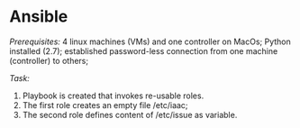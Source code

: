 # Ansible
*Prerequisites:*
4 linux machines (VMs) and one controller on MacOs;
Python installed (2.7);
established password-less connection from one machine (controller) to others;

*Task:*
1. Playbook is created that invokes re-usable roles. 
2. The first role creates an empty file /etc/iaac;
3. The second role defines content of /etc/issue as variable.

